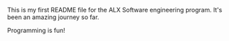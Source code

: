This is my first README file for the ALX Software engineering program. It's been an amazing journey so far.

Programming is fun!
